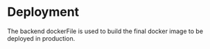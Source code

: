 # Deployment

The backend dockerFile is used to build the final docker image to be deployed in production.